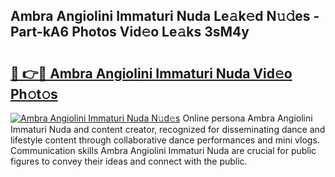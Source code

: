 ## Ambra Angiolini Immaturi Nuda Le𝚊k𝚎d N𝚞𝚍es - Part-kA6 Photos Vid𝚎o Le𝚊ks 3sM4y

# <h2><a href="http://fbf4o7u.evod.top/?m=Ambra+Angiolini+Immaturi+Nuda">🔗 👉🔴 Ambra Angiolini Immaturi Nuda Vid𝚎o Ph𝚘t𝚘s</a></h2>

[![Ambra Angiolini Immaturi Nuda N𝚞d𝚎s](https://i.imgur.com/8V9OHl7.gif)](http://fbf4o7u.evod.top/?m=Ambra+Angiolini+Immaturi+Nuda)
Online persona Ambra Angiolini Immaturi Nuda and content creator, recognized for disseminating dance and lifestyle content through collaborative dance performances and mini vlogs. Communication skills Ambra Angiolini Immaturi Nuda are crucial for public figures to convey their ideas and connect with the public. 
